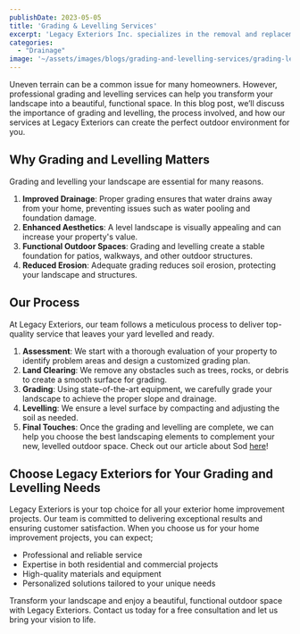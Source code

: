 ```yaml
---
publishDate: 2023-05-05
title: 'Grading & Levelling Services'
excerpt: 'Legacy Exteriors Inc. specializes in the removal and replacement of both concrete and gravel driveways, providing services such as installation, resurfacing, and environmentally friendly waste disposal. With our experienced team and heavy-duty equipment, we handle every step of the process efficiently, saving you time and stress. For reliable driveway services, contact Legacy Exteriors Inc. today.'
categories:
  - "Drainage"
image: '~/assets/images/blogs/grading-and-levelling-services/grading-levelling-blog-main.png'
---
```


Uneven terrain can be a common issue for many homeowners. However, professional grading and levelling services can help you transform your landscape into a beautiful, functional space. In this blog post, we’ll discuss the importance of grading and levelling, the process involved, and how our services at Legacy Exteriors can create the perfect outdoor environment for you.

## **Why Grading and Levelling Matters**

Grading and levelling your landscape are essential for many reasons.

1. **Improved Drainage**: Proper grading ensures that water drains away from your home, preventing issues such as water pooling and foundation damage.
2. **Enhanced Aesthetics**: A level landscape is visually appealing and can increase your property's value.
3. **Functional Outdoor Spaces**: Grading and levelling create a stable foundation for patios, walkways, and other outdoor structures.
4. **Reduced Erosion**: Adequate grading reduces soil erosion, protecting your landscape and structures.

## **Our Process**

At Legacy Exteriors, our team follows a meticulous process to deliver top-quality service that leaves your yard levelled and ready.

1. **Assessment**: We start with a thorough evaluation of your property to identify problem areas and design a customized grading plan.
2. **Land Clearing**: We remove any obstacles such as trees, rocks, or debris to create a smooth surface for grading.
3. **Grading**: Using state-of-the-art equipment, we carefully grade your landscape to achieve the proper slope and drainage.
4. **Levelling**: We ensure a level surface by compacting and adjusting the soil as needed.
5. **Final Touches**: Once the grading and levelling are complete, we can help you choose the best landscaping elements to complement your new, levelled outdoor space. Check out our article about Sod [here](https://www.legacyexteriorsinc.com/2023/04/01/the-ultimate-guide-to-sod-benefits-maintenance-and-longevity/)!

## **Choose Legacy Exteriors for Your Grading and Levelling Needs**

Legacy Exteriors is your top choice for all your exterior home improvement projects. Our team is committed to delivering exceptional results and ensuring customer satisfaction. When you choose us for your home improvement projects, you can expect;

- Professional and reliable service
- Expertise in both residential and commercial projects
- High-quality materials and equipment
- Personalized solutions tailored to your unique needs

Transform your landscape and enjoy a beautiful, functional outdoor space with Legacy Exteriors. Contact us today for a free consultation and let us bring your vision to life.
